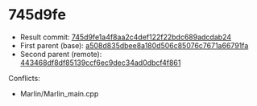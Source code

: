 # 745d9fe
- Result commit: [745d9fe1a4f8aa2c4def122f22bdc689adcdab24](https://github.com/MarlinFirmware/Marlin/commit/745d9fe1a4f8aa2c4def122f22bdc689adcdab24)
- First parent (base): [a508d835dbee8a180d506c85076c7671a66791fa](https://github.com/MarlinFirmware/Marlin/commit/a508d835dbee8a180d506c85076c7671a66791fa)
- Second parent (remote): [443468df8df85139ccf6ec9dec34ad0dbcf4f861](https://github.com/MarlinFirmware/Marlin/commit/443468df8df85139ccf6ec9dec34ad0dbcf4f861)

Conflicts:
- Marlin/Marlin_main.cpp

